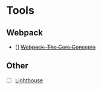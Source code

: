 # Tools
## Webpack
- [] ~~[Webpack: The Core Concepts](http://webpack.academy/p/the-core-concepts)~~

## Other
- [ ] [Lighthouse](https://developers.google.com/web/tools/lighthouse/)